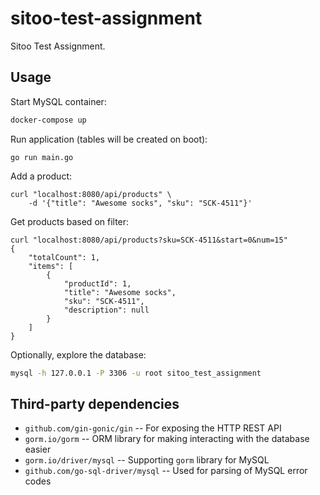 # sitoo-test-assignment

Sitoo Test Assignment.

## Usage

Start MySQL container:

```bash
docker-compose up
```

Run application (tables will be created on boot):

```
go run main.go
```

Add a product:

```
curl "localhost:8080/api/products" \
    -d '{"title": "Awesome socks", "sku": "SCK-4511"}'
```

Get products based on filter:

```
curl "localhost:8080/api/products?sku=SCK-4511&start=0&num=15"
{
    "totalCount": 1,
    "items": [
        {
            "productId": 1,
            "title": "Awesome socks",
            "sku": "SCK-4511",
            "description": null
        }
    ]
}
```

Optionally, explore the database:

```bash
mysql -h 127.0.0.1 -P 3306 -u root sitoo_test_assignment
```

## Third-party dependencies

* `github.com/gin-gonic/gin` -- For exposing the HTTP REST API
* `gorm.io/gorm` -- ORM library for making interacting with the database easier
* `gorm.io/driver/mysql` -- Supporting `gorm` library for MySQL
* `github.com/go-sql-driver/mysql` -- Used for parsing of MySQL error codes
